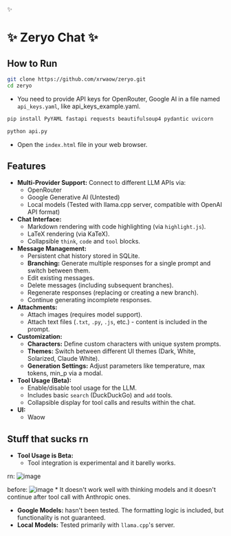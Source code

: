 ✨
# ✨ Zeryo Chat ✨

## How to Run
  ```bash
  git clone https://github.com/xrwaow/zeryo.git
  cd zeryo
  ```

  *   You need to provide API keys for OpenRouter, Google AI in a file named `api_keys.yaml`, like api_keys_example.yaml.

  ```bash
  pip install PyYAML fastapi requests beautifulsoup4 pydantic uvicorn
  ```
  ```bash
  python api.py
  ```
  *   Open the `index.html` file in your web browser.

## Features

*   **Multi-Provider Support:** Connect to different LLM APIs via:
    *   OpenRouter
    *   Google Generative AI (Untested)
    *   Local models (Tested with llama.cpp server, compatible with OpenAI API format)
*   **Chat Interface:**
    *   Markdown rendering with code highlighting (via `highlight.js`).
    *   LaTeX rendering (via KaTeX).
    *   Collapsible `think`, `code` and `tool` blocks.
*   **Message Management:**
    *   Persistent chat history stored in SQLite.
    *   **Branching:** Generate multiple responses for a single prompt and switch between them.
    *   Edit existing messages.
    *   Delete messages (including subsequent branches).
    *   Regenerate responses (replacing or creating a new branch).
    *   Continue generating incomplete responses.
*   **Attachments:**
    *   Attach images (requires model support).
    *   Attach text files (`.txt`, `.py`, `.js`, etc.) - content is included in the prompt.
*   **Customization:**
    *   **Characters:** Define custom characters with unique system prompts.
    *   **Themes:** Switch between different UI themes (Dark, White, Solarized, Claude White).
    *   **Generation Settings:** Adjust parameters like temperature, max tokens, min_p via a modal.
*   **Tool Usage (Beta):**
    *   Enable/disable tool usage for the LLM.
    *   Includes basic `search` (DuckDuckGo) and `add` tools.
    *   Collapsible display for tool calls and results within the chat.
*   **UI:**
    *   Waow

## Stuff that sucks rn

*   **Tool Usage is Beta:**
    *   Tool integration is experimental and it barelly works.

rn:
![image](https://github.com/user-attachments/assets/b0506057-00da-4afb-8ecd-528e21792276)

before:
![image](https://github.com/user-attachments/assets/5b759472-da7e-44db-b8ff-c6644faabbb9)
    *   It doesn't work well with thinking models and it doesn't continue after tool call with Anthropic ones.
*   **Google Models:** hasn't been tested. The formatting logic is included, but functionality is not guaranteed.
*   **Local Models:** Tested primarily with `llama.cpp`'s server.
